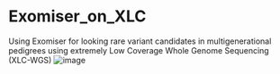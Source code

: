 # Exomiser_on_XLC
Using Exomiser for looking rare variant candidates in multigenerational pedigrees using extremely Low Coverage Whole Genome Sequencing (XLC-WGS) 
![image](https://user-images.githubusercontent.com/33765093/164773132-cfd21854-47ad-4767-bc85-08e639f6d6fc.png)
